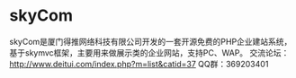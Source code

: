 # skyCom
skyCom是厦门得推网络科技有限公司开发的一套开源免费的PHP企业建站系统，基于skymvc框架，主要用来做展示类的企业网站，支持PC、WAP。
交流论坛：http://www.deitui.com/index.php?m=list&catid=37 
QQ群：369203401
